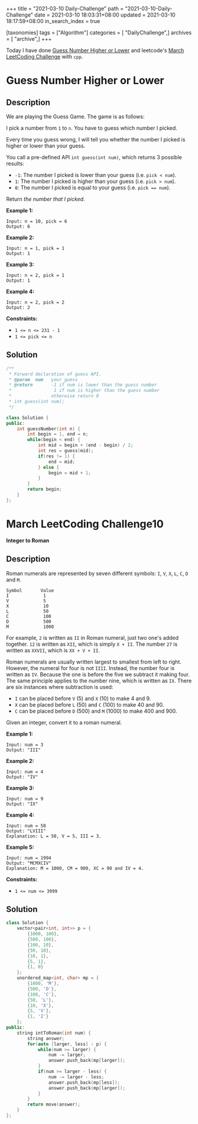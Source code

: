 +++
title = "2021-03-10 Daily-Challenge"
path = "2021-03-10-Daily-Challenge"
date = 2021-03-10 18:03:31+08:00
updated = 2021-03-10 18:17:59+08:00
in_search_index = true

[taxonomies]
tags = ["Algorithm"]
categories = [ "DailyChallenge",]
archives = [ "archive",]
+++

Today I have done [Guess Number Higher or Lower](https://leetcode.com/problems/guess-number-higher-or-lower/) and leetcode's [March LeetCoding Challenge](https://leetcode.com/explore/challenge/card/march-leetcoding-challenge-2021/589/week-2-march-8th-march-14th/3667/) with `cpp`.

<!-- more -->

# Guess Number Higher or Lower

## Description

We are playing the Guess Game. The game is as follows:

I pick a number from `1` to `n`. You have to guess which number I picked.

Every time you guess wrong, I will tell you whether the number I picked is higher or lower than your guess.

You call a pre-defined API `int guess(int num)`, which returns 3 possible results:

- `-1`: The number I picked is lower than your guess (i.e. `pick < num`).
- `1`: The number I picked is higher than your guess (i.e. `pick > num`).
- `0`: The number I picked is equal to your guess (i.e. `pick == num`).

Return *the number that I picked*.

 

**Example 1:**

```
Input: n = 10, pick = 6
Output: 6
```

**Example 2:**

```
Input: n = 1, pick = 1
Output: 1
```

**Example 3:**

```
Input: n = 2, pick = 1
Output: 1
```

**Example 4:**

```
Input: n = 2, pick = 2
Output: 2
```

 

**Constraints:**

- `1 <= n <= 231 - 1`
- `1 <= pick <= n`

## Solution

``` cpp
/** 
 * Forward declaration of guess API.
 * @param  num   your guess
 * @return 	     -1 if num is lower than the guess number
 *			      1 if num is higher than the guess number
 *               otherwise return 0
 * int guess(int num);
 */

class Solution {
public:
    int guessNumber(int n) {
        int begin = 1, end = n;
        while(begin < end) {
            int mid = begin + (end - begin) / 2;
            int res = guess(mid);
            if(res != 1) {
                end = mid;
            } else {
                begin = mid + 1;
            }
        }
        return begin;
    }
};
```

# March LeetCoding Challenge10

**Integer to Roman**

## Description

Roman numerals are represented by seven different symbols: `I`, `V`, `X`, `L`, `C`, `D` and `M`.

```
Symbol       Value
I             1
V             5
X             10
L             50
C             100
D             500
M             1000
```

For example, `2` is written as `II` in Roman numeral, just two one's added together. `12` is written as `XII`, which is simply `X + II`. The number `27` is written as `XXVII`, which is `XX + V + II`.

Roman numerals are usually written largest to smallest from left to right. However, the numeral for four is not `IIII`. Instead, the number four is written as `IV`. Because the one is before the five we subtract it making four. The same principle applies to the number nine, which is written as `IX`. There are six instances where subtraction is used:

- `I` can be placed before `V` (5) and `X` (10) to make 4 and 9. 
- `X` can be placed before `L` (50) and `C` (100) to make 40 and 90. 
- `C` can be placed before `D` (500) and `M` (1000) to make 400 and 900.

Given an integer, convert it to a roman numeral.

 

**Example 1:**

```
Input: num = 3
Output: "III"
```

**Example 2:**

```
Input: num = 4
Output: "IV"
```

**Example 3:**

```
Input: num = 9
Output: "IX"
```

**Example 4:**

```
Input: num = 58
Output: "LVIII"
Explanation: L = 50, V = 5, III = 3.
```

**Example 5:**

```
Input: num = 1994
Output: "MCMXCIV"
Explanation: M = 1000, CM = 900, XC = 90 and IV = 4.
```

 

**Constraints:**

- `1 <= num <= 3999`

## Solution

``` cpp
class Solution {
    vector<pair<int, int>> p = {
        {1000, 100},
        {500, 100},
        {100, 10},
        {50, 10},
        {10, 1},
        {5, 1},
        {1, 0}
    };
    unordered_map<int, char> mp = {
        {1000, 'M'},
        {500, 'D'},
        {100, 'C'},
        {50, 'L'},
        {10, 'X'},
        {5, 'V'},
        {1, 'I'}
    };
public:
    string intToRoman(int num) {
        string answer;
        for(auto [larger, less] : p) {
            while(num >= larger) {
                num -= larger;
                answer.push_back(mp[larger]);
            }
            if(num >= larger - less) {
                num -= larger - less;
                answer.push_back(mp[less]);
                answer.push_back(mp[larger]);
            }
        }
        return move(answer);
    }
};
```
